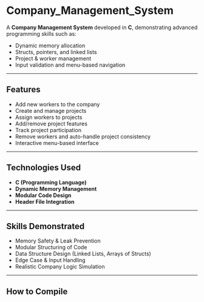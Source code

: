# Company_Management_System
A **Company Management System** developed in **C**, demonstrating advanced programming skills such as:

- Dynamic memory allocation
- Structs, pointers, and linked lists
- Project & worker management
- Input validation and menu-based navigation

---

## Features

- Add new workers to the company  
- Create and manage projects  
- Assign workers to projects  
- Add/remove project features  
- Track project participation  
- Remove workers and auto-handle project consistency  
- Interactive menu-based interface

---

## Technologies Used

- **C (Programming Language)**
- **Dynamic Memory Management**
- **Modular Code Design**
- **Header File Integration**

---

## Skills Demonstrated

- Memory Safety & Leak Prevention  
- Modular Structuring of Code  
- Data Structure Design (Linked Lists, Arrays of Structs)  
- Edge Case & Input Handling  
- Realistic Company Logic Simulation

---

## How to Compile
